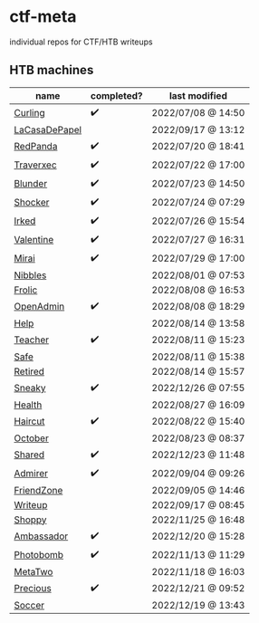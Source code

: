 
# ctf-meta
individual repos for CTF/HTB writeups

## HTB machines

| name | completed? | last modified |
|------|------------|---------------|
| [Curling](https://github.com/chorankates/Curling) | :heavy_check_mark: | 2022/07/08 @ 14:50 |
| [LaCasaDePapel](https://github.com/chorankates/LaCasaDePapel) |  | 2022/09/17 @ 13:12 |
| [RedPanda](https://github.com/chorankates/RedPanda) | :heavy_check_mark: | 2022/07/20 @ 18:41 |
| [Traverxec](https://github.com/chorankates/Traverxec) | :heavy_check_mark: | 2022/07/22 @ 17:00 |
| [Blunder](https://github.com/chorankates/Blunder) | :heavy_check_mark: | 2022/07/23 @ 14:50 |
| [Shocker](https://github.com/chorankates/Shocker) | :heavy_check_mark: | 2022/07/24 @ 07:29 |
| [Irked](https://github.com/chorankates/Irked) | :heavy_check_mark: | 2022/07/26 @ 15:54 |
| [Valentine](https://github.com/chorankates/Valentine) | :heavy_check_mark: | 2022/07/27 @ 16:31 |
| [Mirai](https://github.com/chorankates/Mirai) | :heavy_check_mark: | 2022/07/29 @ 17:00 |
| [Nibbles](https://github.com/chorankates/Nibbles) |  | 2022/08/01 @ 07:53 |
| [Frolic](https://github.com/chorankates/Frolic) |  | 2022/08/08 @ 16:53 |
| [OpenAdmin](https://github.com/chorankates/OpenAdmin) | :heavy_check_mark: | 2022/08/08 @ 18:29 |
| [Help](https://github.com/chorankates/Help) |  | 2022/08/14 @ 13:58 |
| [Teacher](https://github.com/chorankates/Teacher) | :heavy_check_mark: | 2022/08/11 @ 15:23 |
| [Safe](https://github.com/chorankates/Safe) |  | 2022/08/11 @ 15:38 |
| [Retired](https://github.com/chorankates/Retired) |  | 2022/08/14 @ 15:57 |
| [Sneaky](https://github.com/chorankates/Sneaky) | :heavy_check_mark:  | 2022/12/26 @ 07:55 |
| [Health](https://github.com/chorankates/Health) |  | 2022/08/27 @ 16:09 |
| [Haircut](https://github.com/chorankates/Haircut) | :heavy_check_mark: | 2022/08/22 @ 15:40 |
| [October](https://github.com/chorankates/October) |  | 2022/08/23 @ 08:37 |
| [Shared](https://github.com/chorankates/Shared) | :heavy_check_mark:  | 2022/12/23 @ 11:48 |
| [Admirer](https://github.com/chorankates/Admirer) | :heavy_check_mark: | 2022/09/04 @ 09:26 |
| [FriendZone](https://github.com/chorankates/FriendZone) |  | 2022/09/05 @ 14:46 |
| [Writeup](https://github.com/chorankates/Writeup) |  | 2022/09/17 @ 08:45 |
| [Shoppy](https://github.com/chorankates/Shoppy) |  | 2022/11/25 @ 16:48 |
| [Ambassador](https://github.com/chorankates/Ambassador) | :heavy_check_mark: | 2022/12/20 @ 15:28 |
| [Photobomb](https://github.com/chorankates/Photobomb) | :heavy_check_mark: | 2022/11/13 @ 11:29 |
| [MetaTwo](https://github.com/chorankates/MetaTwo) |  | 2022/11/18 @ 16:03 |
| [Precious](https://github.com/chorankates/Precious) | :heavy_check_mark: | 2022/12/21 @ 09:52 |
| [Soccer](https://github.com/chorankates/Soccer) |  | 2022/12/19 @ 13:43 |

